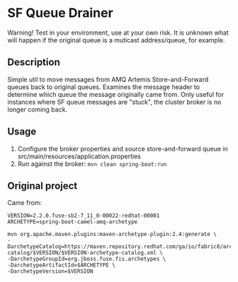 # SF Queue Drainer

Warning!  Test in your environment, use at your own risk.  It is unknown what will happen if the original queue is a muticast address/queue, for example.

## Description 

Simple util to move messages from AMQ Artemis Store-and-Forward queues back to original queues.  Examines the message header to determine which queue the message originally came from.  Only useful for instances where SF queue messages are "stuck", the cluster broker is no longer coming back.  

## Usage

1.  Configure the broker properties and source store-and-forward queue in src/main/resources/application.properties
2.  Run against the broker: `mvn clean spring-boot:run`


## Original project

Came from:

```
VERSION=2.2.0.fuse-sb2-7_11_0-00022-redhat-00001
ARCHETYPE=spring-boot-camel-amq-archetype

mvn org.apache.maven.plugins:maven-archetype-plugin:2.4:generate \
-DarchetypeCatalog=https://maven.repository.redhat.com/ga/io/fabric8/archetypes/archetypes-catalog/$VERSION/$VERSION-archetype-catalog.xml \
-DarchetypeGroupId=org.jboss.fuse.fis.archetypes \
-DarchetypeArtifactId=$ARCHETYPE \
-DarchetypeVersion=$VERSION
```
